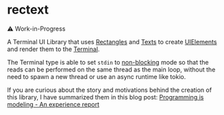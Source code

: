 # rectext

⚠️ Work-in-Progress

A Terminal UI Library that uses [Rectangles](./src/elements/rectangle.rs) and [Texts](./src/elements/text.rs) to create [UIElements](./src/traits.rs) and render them to the [Terminal](./src/terminal.rs).

The Terminal type is able to set `stdin` to [non-blocking](./src/terminal.rs#L84) mode so that the reads can be performed on the same thread as the main loop, without the need to spawn a new thread or use an async runtime like tokio.

If you are curious about the story and motivations behind the creation of this library, I have summarized them in this blog post:
[Programming is modeling - An experience report](https://pky.me/blog/programming-is-modeling/)
